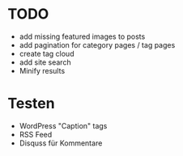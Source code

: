 TODO
=====

* add missing featured images to posts
* add pagination for category pages / tag pages
* create tag cloud
* add site search
* Minify results

Testen
=======
* WordPress "Caption" tags
* RSS Feed
* Disquss für Kommentare

